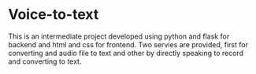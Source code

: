 # Voice-to-text

This is an intermediate project developed using python and flask for backend and html and css for frontend.
Two servies are provided, first for converting and audio file to text and other by directly speaking to record and converting to text.
